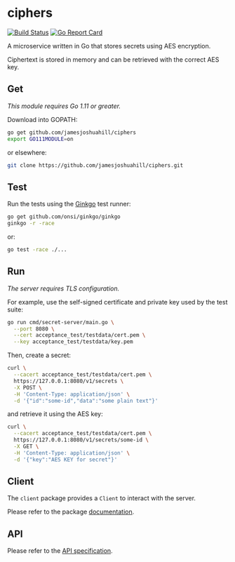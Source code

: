 # ciphers

[![Build Status](https://travis-ci.org/jamesjoshuahill/ciphers.svg?branch=master)](https://travis-ci.org/jamesjoshuahill/ciphers) [![Go Report Card](https://goreportcard.com/badge/github.com/jamesjoshuahill/ciphers)](https://goreportcard.com/report/github.com/jamesjoshuahill/ciphers)

A microservice written in Go that stores secrets using AES encryption.

Ciphertext is stored in memory and can be retrieved with the correct AES key.

## Get

_This module requires Go 1.11 or greater._

Download into GOPATH:

```bash
go get github.com/jamesjoshuahill/ciphers
export GO111MODULE=on
```

or elsewhere:

```bash
git clone https://github.com/jamesjoshuahill/ciphers.git
```

## Test

Run the tests using the [Ginkgo](https://onsi.github.io/ginkgo/) test runner:

```bash
go get github.com/onsi/ginkgo/ginkgo
ginkgo -r -race
```

or:

```bash
go test -race ./...
```

## Run

_The server requires TLS configuration._

For example, use the self-signed certificate and private key used by the test suite:

```bash
go run cmd/secret-server/main.go \
  --port 8080 \
  --cert acceptance_test/testdata/cert.pem \
  --key acceptance_test/testdata/key.pem
```

Then, create a secret:

```bash
curl \
  --cacert acceptance_test/testdata/cert.pem \
  https://127.0.0.1:8080/v1/secrets \
  -X POST \
  -H 'Content-Type: application/json' \
  -d '{"id":"some-id","data":"some plain text"}'
```

and retrieve it using the AES key:

```bash
curl \
  --cacert acceptance_test/testdata/cert.pem \
  https://127.0.0.1:8080/v1/secrets/some-id \
  -X GET \
  -H 'Content-Type: application/json' \
  -d '{"key":"AES KEY for secret"}'
```

## Client

The `client` package provides a `Client` to interact with the server.

Please refer to the package [documentation](https://godoc.org/github.com/jamesjoshuahill/secret/pkg/client).

## API

Please refer to the [API specification](API.md).
